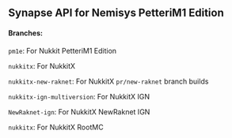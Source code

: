 ## Synapse API for Nemisys PetteriM1 Edition
#### Branches:

`pm1e`: For Nukkit PetteriM1 Edition

`nukkitx`: For NukkitX

`nukkitx-new-raknet`: For NukkitX `pr/new-raknet` branch builds

`nukkitx-ign-multiversion`: For NukkitX IGN

`NewRaknet-ign`: For NukkitX NewRaknet IGN 

`nukkitx`: For NukkitX RootMC
